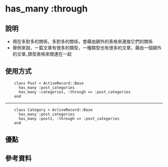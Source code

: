 # has_many :through

## 說明

* 用在多對多的關係，多對多的關係，會藉由額外的表格來連接它們的關係
* 舉例來說，一篇文章有很多的類型，一種類型也有很多的文章，藉由一個額外的文章_類型表格來關連在一起

## 使用方式

        class Post < ActiveRecord::Base
          has_many :post_categories
          has_many :categories, :through => :post_categories
        end

<hr>

        class Category < ActiveRecord::Base
          has_many :post_categories
          has_many :posts, :through => :post_categories
        end


## 優點
## 參考資料